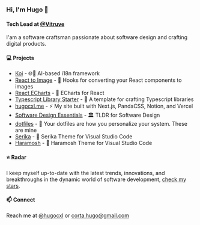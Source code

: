 ### Hi, I'm Hugo 👋

#### Tech Lead at [@Vitruve](https://vitruve.fit/)
I'am a software craftsman passionate about software design and crafting digital products.

#### 💻 Projects
- [Koi](https://github.com/koi18n/koi18n) - 🌐🚀 AI-based i18n framework
- [React to Image](https://github.com/hugocxl/react-to-image) - 📸 Hooks for converting your React components to images
- [React ECharts](https://github.com/hugocxl/react-echarts) - 🐳 ECharts for React
- [Typescript Library Starter](https://github.com/hugocxl/typescript-library-starter) - 💎 A template for crafting Typescript libraries
- [hugocxl.me](https://github.com/hugocxl/hugocxl.me) - ⚡️ My site built with Next.js, PandaCSS, Notion, and Vercel
- [Software Design Essentials](https://github.com/hugocxl/software-design-essentials) - 🏛️ TLDR for Software Design
- [dotfiles](https://github.com/hugocxl/dotfiles) - 🔋 Your dotfiles are how you personalize your system. These are mine
- [Serika](https://github.com/hugocxl/serika) - 🎨 Serika Theme for Visual Studio Code
- [Haramosh](https://github.com/hugocxl/haramosh) - 🎨 Haramosh Theme for Visual Studio Code
 

#### ⭐️ Radar
I keep myself up-to-date with the latest trends, innovations, and breakthroughs in the dynamic world of software development, [check my stars](https://github.com/hugocxl?tab=stars).

#### 📫 Connect
Reach me at [@hugocxl](https://twitter.com/hugocxl) or [corta.hugo@gmail.com](mailto:corta.hugo@gmail.com)
